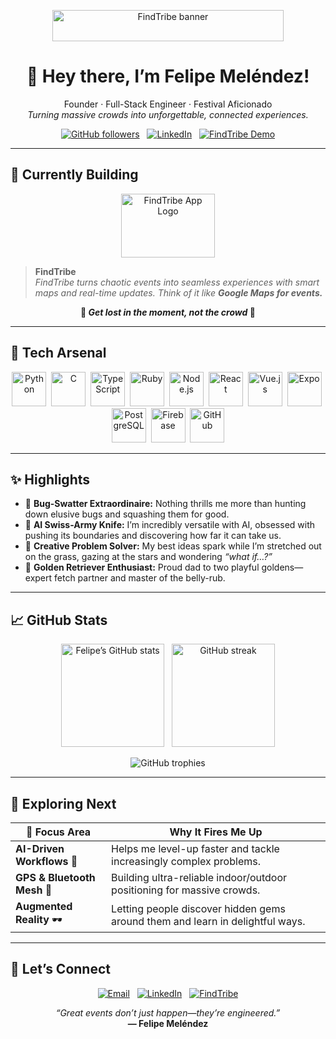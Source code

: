 <!-- ───────────────────────────────────────────────────────────── -->
<!--                          README.md                           -->
<!--      Felipe “FindTribe” Meléndez · Software Visionary        -->
<!-- ───────────────────────────────────────────────────────────── -->

<p align="center">
  <img src="https://res.cloudinary.com/findtribe/image/upload/v1735304299/ylmynmm99tfocefoapkk.png"
       alt="FindTribe banner" width="370" height="50"/>
</p>

<h1 align="center">👋 Hey there, I’m <strong>Felipe Meléndez</strong>!</h1>

<p align="center">
  Founder&nbsp;·&nbsp;Full-Stack Engineer&nbsp;·&nbsp;Festival Aficionado<br/>
  <em>Turning massive crowds into unforgettable, connected experiences.</em>
</p>

<p align="center">
  <a href="https://github.com/felipemelendez"><img src="https://img.shields.io/github/followers/felipemelendez?label=Follow&style=social" alt="GitHub followers"/></a>
  &nbsp;
  <a href="https://www.linkedin.com/in/felipemelendez/"><img src="https://img.shields.io/badge/LinkedIn-Connect-blue?logo=linkedin&logoColor=white&style=flat-square" alt="LinkedIn"/></a>
  &nbsp;
  <a href="https://findtribe.app"><img src="https://img.shields.io/badge/FindTribe-Live Demo-ff69b4?logo=product-hunt&style=flat-square" alt="FindTribe Demo"/></a>
</p>

---

## 🚀 Currently Building
<div align="center">
  <a href="https://findtribe.app">
    <img src="https://res.cloudinary.com/findtribe/image/upload/v1735303320/ycyci3j8szpahrg42zga.png"
         alt="FindTribe App Logo" width="150" height="102"/>
  </a>
</div>

> **FindTribe**  
> *FindTribe turns chaotic events into seamless experiences with smart maps and real-time updates. Think of it like **Google Maps for events.***  

<p align="center"><strong>🧭 <em>Get lost in the moment, not the crowd</em> 🧭</strong></p>

---

## 🧰 Tech Arsenal
<p align="center">
  <img src="https://www.vectorlogo.zone/logos/python/python-icon.svg"            height="55" alt="Python"/>&nbsp;
  <img src="https://upload.wikimedia.org/wikipedia/commons/1/18/C_Programming_Language.svg" height="55" alt="C"/>&nbsp;
  <img src="https://www.vectorlogo.zone/logos/typescriptlang/typescriptlang-icon.svg" height="55" alt="TypeScript"/>&nbsp;
  <img src="https://www.vectorlogo.zone/logos/ruby-lang/ruby-lang-icon.svg"   height="55" alt="Ruby"/>&nbsp;
  <img src="https://www.vectorlogo.zone/logos/nodejs/nodejs-ar21.svg"         height="55" alt="Node.js"/>&nbsp;
  <img src="https://upload.wikimedia.org/wikipedia/commons/4/47/React.svg"    height="55" alt="React"/>&nbsp;
  <img src="https://www.vectorlogo.zone/logos/vuejs/vuejs-icon.svg"           height="55" alt="Vue.js"/>&nbsp;
  <img src="https://user-images.githubusercontent.com/10991489/119416543-285a9800-bcf4-11eb-8755-a9351330ef0d.jpg" height="55" alt="Expo"/>&nbsp;
  <img src="https://www.vectorlogo.zone/logos/postgresql/postgresql-icon.svg" height="55" alt="PostgreSQL"/>&nbsp;
  <img src="https://www.vectorlogo.zone/logos/firebase/firebase-icon.svg"     height="55" alt="Firebase"/>&nbsp;
  <img src="https://www.vectorlogo.zone/logos/github/github-icon.svg"         height="55" alt="GitHub"/>
</p>

---

## ✨ Highlights

- 🐞 **Bug-Swatter Extraordinaire:** Nothing thrills me more than hunting down elusive bugs and squashing them for good.  
- 🤖 **AI Swiss-Army Knife:** I’m incredibly versatile with AI, obsessed with pushing its boundaries and discovering how far it can take us.  
- 🌌 **Creative Problem Solver:** My best ideas spark while I’m stretched out on the grass, gazing at the stars and wondering *“what if…?”*  
- 🐾 **Golden Retriever Enthusiast:** Proud dad to two playful goldens—expert fetch partner and master of the belly-rub.

---

## 📈 GitHub Stats

<p align="center">
  <img src="https://github-readme-stats.vercel.app/api?username=felipemelendez&show_icons=true&theme=tokyonight&hide_title=true" alt="Felipe’s GitHub stats" height="165"/>
  &nbsp;
  <img src="https://streak-stats.demolab.com?user=felipemelendez&theme=tokyonight&hide_border=true&date_format=M%20j%5B%2C%20Y%5D" alt="GitHub streak" height="165"/>
</p>

<p align="center">
  <img src="https://github-profile-trophy.vercel.app/?username=felipemelendez&theme=tokyonight&column=7&margin-w=8&margin-h=8" alt="GitHub trophies"/>
</p>

---

## 🌱 Exploring Next

| 🚀 Focus Area | Why It Fires Me Up |
|--------------|--------------------|
| **AI-Driven Workflows** 🤖 | Helps me level-up faster and tackle increasingly complex problems. |
| **GPS & Bluetooth Mesh** 📡 | Building ultra-reliable indoor/outdoor positioning for massive crowds. |
| **Augmented Reality** 🕶️ | Letting people discover hidden gems around them and learn in delightful ways. |

---

## 🤝 Let’s Connect

<p align="center">
  <a href="mailto:hello@findtribe.app"><img src="https://img.shields.io/badge/Email-hello@findtribe.app-D14836?style=for-the-badge&logo=gmail&logoColor=white" alt="Email"/></a>
  &nbsp;
  <a href="https://www.linkedin.com/in/felipemelendez/"><img src="https://img.shields.io/badge/LinkedIn-Felipe Meléndez-0077B5?style=for-the-badge&logo=linkedin&logoColor=white" alt="LinkedIn"/></a>
  &nbsp;
  <a href="https://findtribe.app"><img src="https://img.shields.io/badge/%F0%9F%93%8A Try FindTribe-ff69b4?style=for-the-badge" alt="FindTribe"/></a>
</p>

<p align="center">
  <em>“Great events don’t just happen—they’re engineered.”</em><br/>
  <strong>— Felipe Meléndez</strong>
</p>

<!-- ───────────────────────────────────────────────────────────── -->
